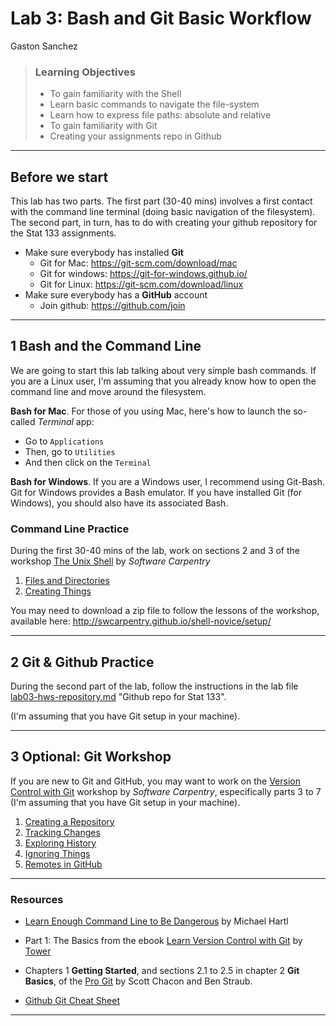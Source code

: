 Lab 3: Bash and Git Basic Workflow
================
Gaston Sanchez

> ### Learning Objectives
>
> -   To gain familiarity with the Shell
> -   Learn basic commands to navigate the file-system
> -   Learn how to express file paths: absolute and relative
> -   To gain familiarity with Git
> -   Creating your assignments repo in Github

------------------------------------------------------------------------

Before we start
---------------

This lab has two parts. The first part (30-40 mins) involves a first contact with the command line terminal (doing basic navigation of the filesystem). The second part, in turn, has to do with creating your github repository for the Stat 133 assignments.

-   Make sure everybody has installed **Git**
    -   Git for Mac: <https://git-scm.com/download/mac>
    -   Git for windows: <https://git-for-windows.github.io/>
    -   Git for Linux: <https://git-scm.com/download/linux>
-   Make sure everybody has a **GitHub** account
    -   Join github: <https://github.com/join>

------------------------------------------------------------------------

1 Bash and the Command Line
---------------------------

We are going to start this lab talking about very simple bash commands. If you are a Linux user, I'm assuming that you already know how to open the command line and move around the filesystem.

**Bash for Mac**. For those of you using Mac, here's how to launch the so-called *Terminal* app:

-   Go to `Applications`
-   Then, go to `Utilities`
-   And then click on the `Terminal`

**Bash for Windows**. If you are a Windows user, I recommend using Git-Bash. Git for Windows provides a Bash emulator. If you have installed Git (for Windows), you should also have its associated Bash.

### Command Line Practice

During the first 30-40 mins of the lab, work on sections 2 and 3 of the workshop [The Unix Shell](http://swcarpentry.github.io/shell-novice/) by *Software Carpentry*

1.  [Files and Directories](http://swcarpentry.github.io/shell-novice/02-filedir/)
2.  [Creating Things](http://swcarpentry.github.io/shell-novice/03-create/)

You may need to download a zip file to follow the lessons of the workshop, available here: <http://swcarpentry.github.io/shell-novice/setup/>

------------------------------------------------------------------------

2 Git & Github Practice
-----------------------

During the second part of the lab, follow the instructions in the lab file [lab03-hws-repository.md](lab03-hws-repository.md) "Github repo for Stat 133".

(I'm assuming that you have Git setup in your machine).

------------------------------------------------------------------------

3 Optional: Git Workshop
------------------------

If you are new to Git and GitHub, you may want to work on the [Version Control with Git](http://swcarpentry.github.io/git-novice/) workshop by *Software Carpentry*, especifically parts 3 to 7 (I'm assuming that you have Git setup in your machine).

1.  [Creating a Repository](http://swcarpentry.github.io/git-novice/03-create/)
2.  [Tracking Changes](http://swcarpentry.github.io/git-novice/04-changes/)
3.  [Exploring History](http://swcarpentry.github.io/git-novice/05-history/)
4.  [Ignoring Things](http://swcarpentry.github.io/git-novice/06-ignore/)
5.  [Remotes in GitHub](http://swcarpentry.github.io/git-novice/07-github/)

------------------------------------------------------------------------

### Resources

-   [Learn Enough Command Line to Be Dangerous](https://www.learnenough.com/command-line-tutorial) by Michael Hartl

-   Part 1: The Basics from the ebook [Learn Version Control with Git](https://www.git-tower.com/learn/git/ebook/en/command-line/introduction) by [Tower](https://www.git-tower.com/)

-   Chapters 1 **Getting Started**, and sections 2.1 to 2.5 in chapter 2 **Git Basics**, of the [Pro Git](https://git-scm.com/book/en/v2) by Scott Chacon and Ben Straub.

-   [Github Git Cheat Sheet](https://education.github.com/git-cheat-sheet-education.pdf)

------------------------------------------------------------------------
